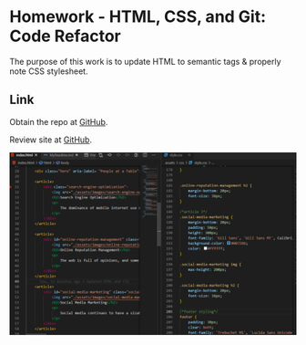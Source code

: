 # Homework - HTML, CSS, and Git: Code Refactor

The purpose of this work is to update HTML to semantic tags & properly note CSS stylesheet.

## Link

Obtain the repo at [GitHub](https://github.com/jenna4285/Homework).

Review site at [GitHub](https://jenna4285.github.io/Homework/).

![caption](/assets/images/Markdown.PNG)